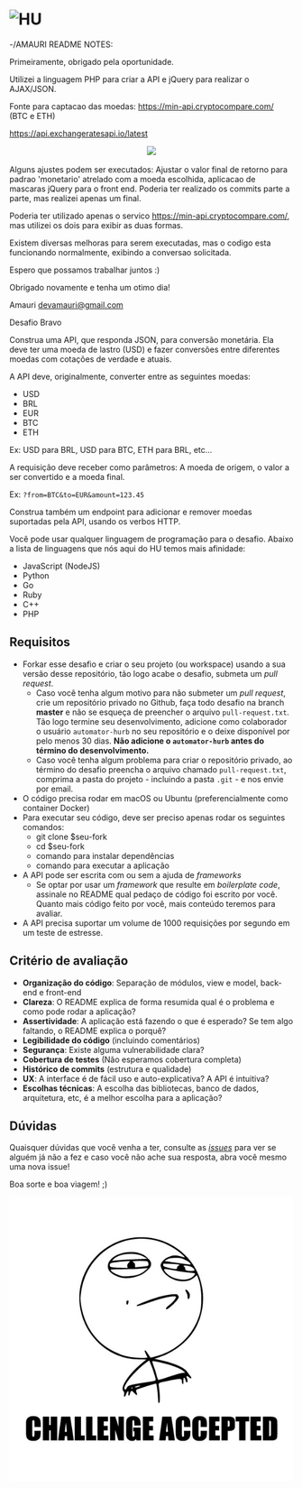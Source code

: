 # <img src="https://avatars1.githubusercontent.com/u/7063040?v=4&s=200.jpg" alt="HU" width="24" /> 


-/AMAURI README NOTES:

Primeiramente, obrigado pela oportunidade.


Utilizei a linguagem PHP para criar a API e jQuery para realizar o AJAX/JSON.

Fonte para captacao das moedas: 
https://min-api.cryptocompare.com/ (BTC e ETH)

https://api.exchangeratesapi.io/latest



<p align="center">
  <img src="sc.jpg"/>
</p>

Alguns ajustes podem ser executados: 
Ajustar o valor final de retorno para padrao 'monetario' atrelado com a moeda escolhida, aplicacao de mascaras jQuery para o front end. Poderia ter realizado os commits parte a parte, mas realizei apenas um final.

Poderia ter utilizado apenas o servico https://min-api.cryptocompare.com/, mas utilizei os dois para exibir as duas formas.

Existem diversas melhoras para serem executadas, mas o codigo esta funcionando normalmente, exibindo a conversao solicitada.

Espero que possamos trabalhar juntos :) 

Obrigado novamente e tenha um otimo dia!

Amauri
devamauri@gmail.com




Desafio Bravo

Construa uma API, que responda JSON, para conversão monetária. Ela deve ter uma moeda de lastro (USD) e fazer conversões entre diferentes moedas com cotações de verdade e atuais.

A API deve, originalmente, converter entre as seguintes moedas:

-   USD
-   BRL
-   EUR
-   BTC
-   ETH

Ex: USD para BRL, USD para BTC, ETH para BRL, etc...

A requisição deve receber como parâmetros: A moeda de origem, o valor a ser convertido e a moeda final.

Ex: `?from=BTC&to=EUR&amount=123.45`

Construa também um endpoint para adicionar e remover moedas suportadas pela API, usando os verbos HTTP.

Você pode usar qualquer linguagem de programação para o desafio. Abaixo a lista de linguagens que nós aqui do HU temos mais afinidade:

-   JavaScript (NodeJS)
-   Python
-   Go
-   Ruby
-   C++
-   PHP

## Requisitos

-   Forkar esse desafio e criar o seu projeto (ou workspace) usando a sua versão desse repositório, tão logo acabe o desafio, submeta um _pull request_.
    -   Caso você tenha algum motivo para não submeter um _pull request_, crie um repositório privado no Github, faça todo desafio na branch **master** e não se esqueça de preencher o arquivo `pull-request.txt`. Tão logo termine seu desenvolvimento, adicione como colaborador o usuário `automator-hurb` no seu repositório e o deixe disponível por pelo menos 30 dias. **Não adicione o `automator-hurb` antes do término do desenvolvimento.**
    -   Caso você tenha algum problema para criar o repositório privado, ao término do desafio preencha o arquivo chamado `pull-request.txt`, comprima a pasta do projeto - incluindo a pasta `.git` - e nos envie por email.
-   O código precisa rodar em macOS ou Ubuntu (preferencialmente como container Docker)
-   Para executar seu código, deve ser preciso apenas rodar os seguintes comandos:
    -   git clone \$seu-fork
    -   cd \$seu-fork
    -   comando para instalar dependências
    -   comando para executar a aplicação
-   A API pode ser escrita com ou sem a ajuda de _frameworks_
    -   Se optar por usar um _framework_ que resulte em _boilerplate code_, assinale no README qual pedaço de código foi escrito por você. Quanto mais código feito por você, mais conteúdo teremos para avaliar.
-   A API precisa suportar um volume de 1000 requisições por segundo em um teste de estresse.

## Critério de avaliação

-   **Organização do código**: Separação de módulos, view e model, back-end e front-end
-   **Clareza**: O README explica de forma resumida qual é o problema e como pode rodar a aplicação?
-   **Assertividade**: A aplicação está fazendo o que é esperado? Se tem algo faltando, o README explica o porquê?
-   **Legibilidade do código** (incluindo comentários)
-   **Segurança**: Existe alguma vulnerabilidade clara?
-   **Cobertura de testes** (Não esperamos cobertura completa)
-   **Histórico de commits** (estrutura e qualidade)
-   **UX**: A interface é de fácil uso e auto-explicativa? A API é intuitiva?
-   **Escolhas técnicas**: A escolha das bibliotecas, banco de dados, arquitetura, etc, é a melhor escolha para a aplicação?

## Dúvidas

Quaisquer dúvidas que você venha a ter, consulte as [_issues_](https://github.com/HurbCom/challenge-bravo/issues) para ver se alguém já não a fez e caso você não ache sua resposta, abra você mesmo uma nova issue!

Boa sorte e boa viagem! ;)

<p align="center">
  <img src="ca.jpg" alt="Challange accepted" />
</p>
